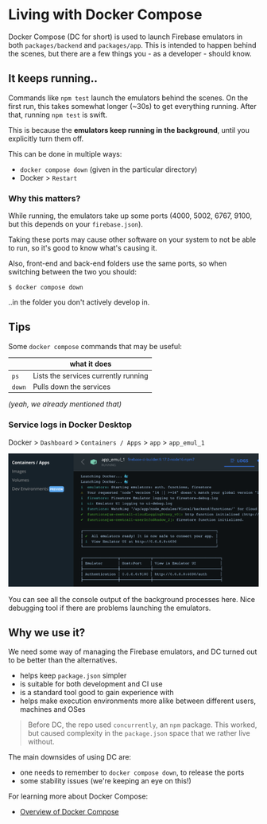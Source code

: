 # Living with Docker Compose

Docker Compose (DC for short) is used to launch Firebase emulators in both `packages/backend` and `packages/app`. This is intended to happen behind the scenes, but there are a few things you - as a developer - should know. 


## It keeps running..

Commands like `npm test` launch the emulators behind the scenes. On the first run, this takes somewhat longer (~30s) to get everything running. After that, running `npm test` is swift.

This is because the **emulators keep running in the background**, until you explicitly turn them off.

This can be done in multiple ways:

- `docker compose down` (given in the particular directory)
- Docker > `Restart`

### Why this matters?

While running, the emulators take up some ports (4000, 5002, 6767, 9100, but this depends on your `firebase.json`).

Taking these ports may cause other software on your system to not be able to run, so it's good to know what's causing it.

Also, front-end and back-end folders use the same ports, so when switching between the two you should:

```
$ docker compose down
```

..in the folder you don't actively develop in.


## Tips

Some `docker compose` commands that may be useful:

||what it does|
|---|---|
|`ps`|Lists the services currently running|
|`down`|Pulls down the services|

*(yeah, we already mentioned that)*

### Service logs in Docker Desktop

Docker > `Dashboard` > `Containers / Apps` > `app` > `app_emul_1` 

![](.images/dd-dashboard.png)

You can see all the console output of the background processes here. Nice debugging tool if there are problems launching the emulators.


## Why we use it?

We need some way of managing the Firebase emulators, and DC turned out to be better than the alternatives.

- helps keep `package.json` simpler
- is suitable for both development and CI use
- is a standard tool good to gain experience with
- helps make execution environments more alike between different users, machines and OSes 

>Before DC, the repo used `concurrently`, an `npm` package. This worked, but caused complexity in the `package.json` space that we rather live without.

The main downsides of using DC are:

- one needs to remember to `docker compose down`, to release the ports
- some stability issues (we're keeping an eye on this!)

For learning more about Docker Compose:

- [Overview of Docker Compose](https://docs.docker.com/compose/)
